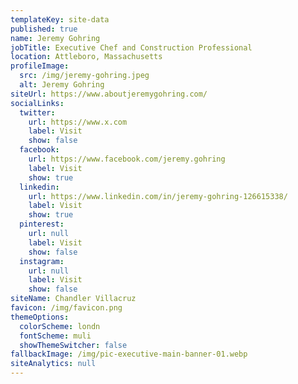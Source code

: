 ```yaml
---
templateKey: site-data
published: true
name: Jeremy Gohring
jobTitle: Executive Chef and Construction Professional
location: Attleboro, Massachusetts
profileImage:
  src: /img/jeremy-gohring.jpeg
  alt: Jeremy Gohring
siteUrl: https://www.aboutjeremygohring.com/
socialLinks:
  twitter:
    url: https://www.x.com
    label: Visit
    show: false
  facebook:
    url: https://www.facebook.com/jeremy.gohring
    label: Visit
    show: true
  linkedin:
    url: https://www.linkedin.com/in/jeremy-gohring-126615338/
    label: Visit
    show: true
  pinterest:
    url: null
    label: Visit
    show: false
  instagram:
    url: null
    label: Visit
    show: false
siteName: Chandler Villacruz
favicon: /img/favicon.png
themeOptions:
  colorScheme: londn
  fontScheme: muli
  showThemeSwitcher: false
fallbackImage: /img/pic-executive-main-banner-01.webp
siteAnalytics: null
---
```

